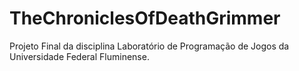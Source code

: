 # TheChroniclesOfDeathGrimmer
 Projeto Final da disciplina Laboratório de Programação de Jogos da Universidade Federal Fluminense.

